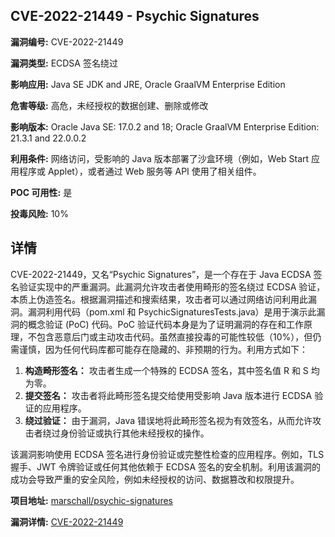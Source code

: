 ## CVE-2022-21449 - Psychic Signatures

**漏洞编号:** CVE-2022-21449

**漏洞类型:** ECDSA 签名绕过

**影响应用:** Java SE JDK and JRE, Oracle GraalVM Enterprise Edition

**危害等级:** 高危，未经授权的数据创建、删除或修改

**影响版本:** Oracle Java SE: 17.0.2 and 18; Oracle GraalVM Enterprise Edition: 21.3.1 and 22.0.0.2

**利用条件:** 网络访问，受影响的 Java 版本部署了沙盒环境（例如，Web Start 应用程序或 Applet），或者通过 Web 服务等 API 使用了相关组件。

**POC 可用性:** 是

**投毒风险:** 10%

## 详情

CVE-2022-21449，又名“Psychic Signatures”，是一个存在于 Java ECDSA 签名验证实现中的严重漏洞。此漏洞允许攻击者使用畸形的签名绕过 ECDSA 验证，本质上伪造签名。根据漏洞描述和搜索结果，攻击者可以通过网络访问利用此漏洞。漏洞利用代码（pom.xml 和 PsychicSignaturesTests.java）是用于演示此漏洞的概念验证 (PoC) 代码。PoC 验证代码本身是为了证明漏洞的存在和工作原理，不包含恶意后门或主动攻击代码。虽然直接投毒的可能性较低（10%），但仍需谨慎，因为任何代码库都可能存在隐藏的、非预期的行为。利用方式如下：

1.  **构造畸形签名：** 攻击者生成一个特殊的 ECDSA 签名，其中签名值 R 和 S 均为零。
2.  **提交签名：** 攻击者将此畸形签名提交给使用受影响 Java 版本进行 ECDSA 验证的应用程序。
3.  **绕过验证：** 由于漏洞，Java 错误地将此畸形签名视为有效签名，从而允许攻击者绕过身份验证或执行其他未经授权的操作。

该漏洞影响使用 ECDSA 签名进行身份验证或完整性检查的应用程序。例如，TLS 握手、JWT 令牌验证或任何其他依赖于 ECDSA 签名的安全机制。利用该漏洞的成功会导致严重的安全风险，例如未经授权的访问、数据篡改和权限提升。

**项目地址:** [marschall/psychic-signatures](https://github.com/marschall/psychic-signatures)

**漏洞详情:** [CVE-2022-21449](https://nvd.nist.gov/vuln/detail/CVE-2022-21449)